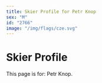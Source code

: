 ```yaml
---
title: Skier Profile for Petr Knop
sex: "M"
id: "2766"
image: "/img/flags/cze.svg" 
---
```


# Skier Profile

This page is for: Petr Knop.
    